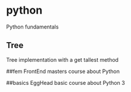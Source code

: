 # python
Python fundamentals

## Tree
Tree implementation with a get tallest method

##fem
FrontEnd masters course about Python

##basics
EggHead basic course about Python 3
